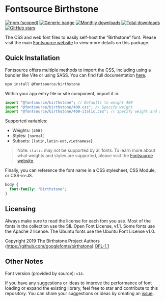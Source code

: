 # Fontsource Birthstone

[![npm (scoped)](https://img.shields.io/npm/v/@fontsource/birthstone?color=brightgreen)](https://www.npmjs.com/package/@fontsource/birthstone) [![Generic badge](https://img.shields.io/badge/fontsource-passing-brightgreen)](https://github.com/fontsource/fontsource) [![Monthly downloads](https://badgen.net/npm/dm/@fontsource/birthstone)](https://github.com/fontsource/fontsource) [![Total downloads](https://badgen.net/npm/dt/@fontsource/birthstone)](https://github.com/fontsource/fontsource) [![GitHub stars](https://img.shields.io/github/stars/fontsource/fontsource.svg?style=social&label=Star)](https://github.com/fontsource/fontsource/stargazers)

The CSS and web font files to easily self-host the “Birthstone” font. Please visit the main [Fontsource website](https://fontsource.org/fonts/birthstone) to view more details on this package.

## Quick Installation

Fontsource offers multiple methods to import the CSS, including using a bundler like Vite or using SASS. You can find full documentation [here](https://fontsource.org/docs/getting-started/introduction).

```javascript
npm install @fontsource/birthstone
```

Within your app entry file or site component, import it in.

```javascript
import "@fontsource/birthstone"; // Defaults to weight 400
import "@fontsource/birthstone/400.css"; // Specify weight
import "@fontsource/birthstone/400-italic.css"; // Specify weight and style
```

Supported variables:
- Weights: `[400]`
- Styles: `[normal]`
- Subsets: `[latin,latin-ext,vietnamese]`

> Note: `italic` may not be supported by all fonts. To learn more about what weights and styles are supported, please visit the [Fontsource website](https://fontsource.org/fonts/birthstone).

Finally, you can reference the font name in a CSS stylesheet, CSS Module, or CSS-in-JS.

```css
body {
  font-family: "Birthstone";
}
```

## Licensing
Always make sure to read the license for each font you use. Most of the fonts in the collection use the SIL Open Font License, v1.1. Some fonts use the Apache 2 license. The Ubuntu fonts use the Ubuntu Font License v1.0.

Copyright 2019 The Birthstone Project Authors (https://github.com/googlefonts/birthstone)
[OFL-1.1](https://openfontlicense.org)

## Other Notes
Font version (provided by source): `v14`.

If you have any suggestions or ideas to improve the performance of font loading or expand the existing library, feel free to star and contribute to this repository. You can share your suggestions or ideas by creating an [issue](https://github.com/fontsource/fontsource/issues).